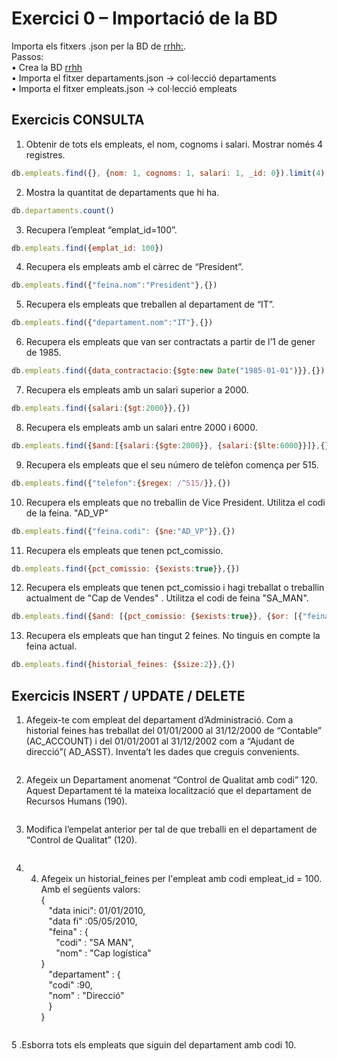 # Exercici 0 – Importació de la BD #

Importa els fitxers .json per la BD de [rrhh:](https://github.com/mahisumit/DAW-BaseDeDades/blob/main/4.%20Base%20de%20dades%20objecte%20relacionals%20(UF4)/DataBase/rrhh.zip). <br>
Passos: <br>
• Crea la BD [rrhh](https://github.com/mahisumit/DAW-BaseDeDades/blob/main/4.%20Base%20de%20dades%20objecte%20relacionals%20(UF4)/DataBase/bbdd_rrhh.sql) <br>
• Importa el fitxer departaments.json → col·lecció departaments <br>
• Importa el fitxer empleats.json → col·lecció empleats

## Exercicis CONSULTA ##

1. Obtenir de tots els empleats, el nom, cognoms i salari. Mostrar només 4 registres.
```js
db.empleats.find({}, {nom: 1, cognoms: 1, salari: 1, _id: 0}).limit(4)
```

2. Mostra la quantitat de departaments que hi ha.
```js
db.departaments.count()
```

3. Recupera l’empleat “emplat_id=100”.
```js
db.empleats.find({emplat_id: 100})
```

4. Recupera els empleats amb el càrrec de “President”.
```js
db.empleats.find({"feina.nom":"President"},{})
```

5. Recupera els empleats que treballen al departament de “IT”.
```js
db.empleats.find({"departament.nom":"IT"},{})
```

6. Recupera els empleats que van ser contractats a partir de l’1 de gener de 1985.
```js
db.empleats.find({data_contractacio:{$gte:new Date("1985-01-01")}},{})
```

7. Recupera els empleats amb un salari superior a 2000.
```js
db.empleats.find({salari:{$gt:2000}},{})
```

8. Recupera els empleats amb un salari entre 2000 i 6000.
```js
db.empleats.find({$and:[{salari:{$gte:2000}}, {salari:{$lte:6000}}]},{})
```

9. Recupera els empleats que el seu número de telèfon comença per 515.
```js
db.empleats.find({"telefon":{$regex: /^515/}},{})
```

10. Recupera els empleats que no treballin de Vice President. Utilitza el codi de la feina.
"AD_VP"
```js
db.empleats.find({"feina.codi": {$ne:"AD_VP"}},{})
```

11. Recupera els empleats que tenen pct_comissio.
```js
db.empleats.find({pct_comissio: {$exists:true}},{})
```

12. Recupera els empleats que tenen pct_comissio i hagi treballat o treballin actualment de "Cap de Vendes" . Utilitza el codi de feina "SA_MAN".
```js
db.empleats.find({$and: [{pct_comissio: {$exists:true}}, {$or: [{"feina.codi": "SA_MAN"},{"historial_feines.feina.codi": "SA_MAN"}]}]},{})
```
13. Recupera els empleats que han tingut 2 feines. No tinguis en compte la feina actual.
```js
db.empleats.find({historial_feines: {$size:2}},{})
```
## Exercicis INSERT / UPDATE / DELETE ##

1. Afegeix-te com empleat del departament d’Administració. Com a historial feines has treballat del 01/01/2000 al 31/12/2000 de “Contable” (AC_ACCOUNT) i del
01/01/2001 al 31/12/2002 com a “Ajudant de direcció”( AD_ASST).
Inventa’t les dades que creguis convenients.
```js

```

2. Afegeix un Departament anomenat “Control de Qualitat amb codi” 120. Aquest Departament té la mateixa localització que el departament de Recursos Humans (190).
```js

```

3. Modifica l’empelat anterior per tal de que treballi en el departament de “Control de Qualitat” (120).
```js

```

4. 4. Afegeix un historial_feines per l'empleat amb codi empleat_id = 100. Amb el
següents valors: <br>
{<br>
  &nbsp;&nbsp;&nbsp;"data inici": 01/01/2010,<br>
  &nbsp;&nbsp;&nbsp;"data fi" :05/05/2010,<br>
  &nbsp;&nbsp;&nbsp;"feina" : {<br>
    &nbsp;&nbsp;&nbsp;&nbsp;&nbsp;&nbsp;"codi" : "SA MAN",<br>
    &nbsp;&nbsp;&nbsp;&nbsp;&nbsp;&nbsp;"nom" : "Cap logística"<br>
}<br>
  &nbsp;&nbsp;&nbsp;"departament" : {<br>
  &nbsp;&nbsp;&nbsp;"codi" :90,<br>
  &nbsp;&nbsp;&nbsp;"nom" : "Direcció"<br>
 &nbsp;&nbsp; }<br>
}<br>
```js

```

5 .Esborra tots els empleats que siguin del departament amb codi 10.
```js

```
